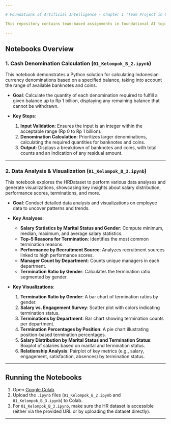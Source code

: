 ```yaml
---

# Foundations of Artificial Intelligence - Chapter 1 (Team Project in Google Colab)

This repository contains team-based assignments in foundational AI topics, focused on programming, data analysis, and visualization. The tasks are designed to build understanding through practical applications on real-world data.

---
```


## Notebooks Overview

### 1. Cash Denomination Calculation (`01_Kelompok_B_2.ipynb`)

This notebook demonstrates a Python solution for calculating Indonesian currency denominations based on a specified balance, taking into account the range of available banknotes and coins.

- **Goal**: Calculate the quantity of each denomination required to fulfill a given balance up to Rp 1 billion, displaying any remaining balance that cannot be withdrawn.
  
- **Key Steps**:
  1. **Input Validation**: Ensures the input is an integer within the acceptable range (Rp 0 to Rp 1 billion).
  2. **Denomination Calculation**: Prioritizes larger denominations, calculating the required quantities for banknotes and coins.
  3. **Output**: Displays a breakdown of banknotes and coins, with total counts and an indication of any residual amount.

---

### 2. Data Analysis & Visualization (`01_Kelompok_B_3.ipynb`)

This notebook explores the HRDataset to perform various data analyses and generate visualizations, showcasing key insights about salary distribution, performance scores, terminations, and more.

- **Goal**: Conduct detailed data analysis and visualizations on employee data to uncover patterns and trends.

- **Key Analyses**:
  - **Salary Statistics by Marital Status and Gender**: Compute minimum, median, maximum, and average salary statistics.
  - **Top-5 Reasons for Termination**: Identifies the most common termination reasons.
  - **Performance by Recruitment Source**: Analyzes recruitment sources linked to high performance scores.
  - **Manager Count by Department**: Counts unique managers in each department.
  - **Termination Ratio by Gender**: Calculates the termination ratio segmented by gender.

- **Key Visualizations**:
  1. **Termination Ratio by Gender**: A bar chart of termination ratios by gender.
  2. **Salary vs. Engagement Survey**: Scatter plot with colors indicating termination status.
  3. **Terminations by Department**: Bar chart showing termination counts per department.
  4. **Termination Percentages by Position**: A pie chart illustrating position-based termination percentages.
  5. **Salary Distribution by Marital Status and Termination Status**: Boxplot of salaries based on marital and termination status.
  6. **Relationship Analysis**: Pairplot of key metrics (e.g., salary, engagement, satisfaction, absences) by termination status.

---

## Running the Notebooks

1. Open [Google Colab](https://colab.research.google.com/).
2. Upload the `.ipynb` files (`01_Kelompok_B_2.ipynb` and `01_Kelompok_B_3.ipynb`) to Colab.
3. For `01_Kelompok_B_3.ipynb`, make sure the HR dataset is accessible (either via the provided URL or by uploading the dataset directly).

---
